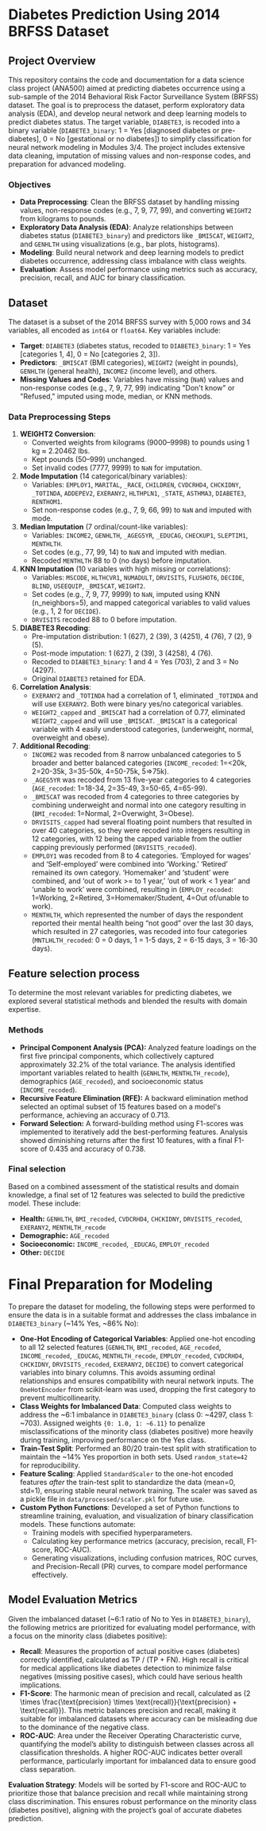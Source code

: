 # Diabetes Prediction Using 2014 BRFSS Dataset

## Project Overview
This repository contains the code and documentation for a data science class project (ANA500) aimed at predicting diabetes occurrence using a sub-sample of the 2014 Behavioral Risk Factor Surveillance System (BRFSS) dataset. The goal is to preprocess the dataset, perform exploratory data analysis (EDA), and develop neural network and deep learning models to predict diabetes status. The target variable, `DIABETE3`, is recoded into a binary variable (`DIABETE3_binary`: 1 = Yes [diagnosed diabetes or pre-diabetes], 0 = No [gestational or no diabetes]) to simplify classification for neural network modeling in Modules 3/4. The project includes extensive data cleaning, imputation of missing values and non-response codes, and preparation for advanced modeling.

### Objectives
- **Data Preprocessing**: Clean the BRFSS dataset by handling missing values, non-response codes (e.g., 7, 9, 77, 99), and converting `WEIGHT2` from kilograms to pounds.
- **Exploratory Data Analysis (EDA)**: Analyze relationships between diabetes status (`DIABETE3_binary`) and predictors like `_BMI5CAT`, `WEIGHT2`, and `GENHLTH` using visualizations (e.g., bar plots, histograms).
- **Modeling**: Build neural network and deep learning models to predict diabetes occurrence, addressing class imbalance with class weights.
- **Evaluation**: Assess model performance using metrics such as accuracy, precision, recall, and AUC for binary classification.

## Dataset
The dataset is a subset of the 2014 BRFSS survey with 5,000 rows and 34 variables, all encoded as `int64` or `float64`. Key variables include:
- **Target**: `DIABETE3` (diabetes status, recoded to `DIABETE3_binary`: 1 = Yes [categories 1, 4], 0 = No [categories 2, 3]).
- **Predictors**: `_BMI5CAT` (BMI categories), `WEIGHT2` (weight in pounds), `GENHLTH` (general health), `INCOME2` (income level), and others.
- **Missing Values and Codes**: Variables have missing (`NaN`) values and non-response codes (e.g., 7, 9, 77, 99) indicating "Don't know" or "Refused," imputed using mode, median, or KNN methods.

### Data Preprocessing Steps
1. **WEIGHT2 Conversion**:
   - Converted weights from kilograms (9000–9998) to pounds using 1 kg ≈ 2.20462 lbs.
   - Kept pounds (50–999) unchanged.
   - Set invalid codes (7777, 9999) to `NaN` for imputation.
2. **Mode Imputation** (14 categorical/binary variables):
   - Variables: `EMPLOY1`, `MARITAL`, `_RACE`, `CHILDREN`, `CVDCRHD4`, `CHCKIDNY`, `_TOTINDA`, `ADDEPEV2`, `EXERANY2`, `HLTHPLN1`, `_STATE`, `ASTHMA3`, `DIABETE3`, `RENTHOM1`.
   - Set non-response codes (e.g., 7, 9, 66, 99) to `NaN` and imputed with mode.
3. **Median Imputation** (7 ordinal/count-like variables):
   - Variables: `INCOME2`, `GENHLTH`, `_AGEG5YR`, `_EDUCAG`, `CHECKUP1`, `SLEPTIM1`, `MENTHLTH`.
   - Set codes (e.g., 77, 99, 14) to `NaN` and imputed with median.
   - Recoded `MENTHLTH` 88 to 0 (no days) before imputation.
4. **KNN Imputation** (10 variables with high missing or correlations):
   - Variables: `MSCODE`, `HLTHCVR1`, `NUMADULT`, `DRVISITS`, `FLUSHOT6`, `DECIDE`, `BLIND`, `USEEQUIP`, `_BMI5CAT`, `WEIGHT2`.
   - Set codes (e.g., 7, 9, 77, 9999) to `NaN`, imputed using KNN (n_neighbors=5), and mapped categorical variables to valid values (e.g., 1, 2 for `DECIDE`).
   - `DRVISITS` recoded 88 to 0 before imputation.
5. **DIABETE3 Recoding**:
   - Pre-imputation distribution: 1 (627), 2 (39), 3 (4251), 4 (76), 7 (2), 9 (5).
   - Post-mode imputation: 1 (627), 2 (39), 3 (4258), 4 (76).
   - Recoded to `DIABETE3_binary`: 1 and 4 = Yes (703), 2 and 3 = No (4297).
   - Original `DIABETE3` retained for EDA.
6. **Correlation Analysis**:
   - `EXERANY2` and `_TOTINDA` had a correlation of 1, eliminated `_TOTINDA` and will use `EXERANY2`.  Both were binary yes/no categorical variables.
   - `WEIGHT2_capped` and `_BMI5CAT` had a correlation of 0.77, eliminated `WEIGHT2_capped` and will use `_BMI5CAT`. `_BMI5CAT` is a categorical variable with 4 easily understood           categories, (underweight, normal, overweight and obese).
7. **Additional Recoding**:
   - `INCOME2` was recoded from 8 narrow unbalanced categories to 5 broader and better balanced categories (`INCOME_recoded`: 1=<20k, 2=20-35k, 3=35-50k, 4=50-75k, 5=>75k).
   - `_AGEG5YR` was recoded from 13 five-year categories to 4 categories (`AGE_recoded`: 1=18-34, 2=35-49, 3=50-65, 4=65-99).
   - `_BMI5CAT` was recoded from 4 categories to three categories by combining underweight and normal into one category resulting in (`BMI_recoded`: 1=Normal, 2=Overwight, 3=Obese).
   - `DRVISITS_capped` had several floating point numbers that resulted in over 40 categories, so they were recoded into integers resulting in 12 categories, with 12 being the capped       variable from the outlier capping previously performed (`DRVISITS_recoded`).
   - `EMPLOY1` was recoded from 8 to 4 categories. ‘Employed for wages’ and ‘Self-employed’ were combined into ‘Working.’ ‘Retired’ remained its own category. ‘Homemaker’ and               ‘student’ were combined, and ‘out of work >= to 1 year,’ ‘out of work < 1 year’ and ‘unable to work’ were combined, resulting in (`EMPLOY_recoded`: 1=Working, 2=Retired,              3=Homemaker/Student, 4=Out of/unable to work).
   - `MENTHLTH`, which represented the number of days the respondent reported their mental health being “not good” over the last 30 days, which resulted in 27 categories, was recoded       into four categories (`MNTLHLTH_recoded`: 0 = 0 days, 1 = 1-5 days, 2 = 6-15 days, 3 = 16-30 days).

## Feature selection process

To determine the most relevant variables for predicting diabetes, we explored several statistical methods and blended the results with domain expertise.

### Methods
*   **Principal Component Analysis (PCA):** Analyzed feature loadings on the first five principal components, which collectively captured approximately 32.2% of the total variance. The analysis identified important variables related to health (`GENHLTH`, `MENTHLTH_recode`), demographics (`AGE_recoded`), and socioeconomic status (`INCOME_recoded`).
*   **Recursive Feature Elimination (RFE):** A backward elimination method selected an optimal subset of 15 features based on a model's performance, achieving an accuracy of 0.713.
*   **Forward Selection:** A forward-building method using F1-scores was implemented to iteratively add the best-performing features. Analysis showed diminishing returns after the first 10 features, with a final F1-score of 0.435 and accuracy of 0.738.

### Final selection
Based on a combined assessment of the statistical results and domain knowledge, a final set of 12 features was selected to build the predictive model. These include:
*   **Health:** `GENHLTH`, `BMI_recoded`, `CVDCRHD4`, `CHCKIDNY`, `DRVISITS_recoded`, `EXERANY2`, `MENTHLTH_recode`
*   **Demographic:** `AGE_recoded`
*   **Socioeconomic:** `INCOME_recoded`, `_EDUCAG`, `EMPLOY_recoded`
*   **Other:** `DECIDE`

# Final Preparation for Modeling

To prepare the dataset for modeling, the following steps were performed to ensure the data is in a suitable format and addresses the class imbalance in `DIABETE3_binary` (~14% Yes, ~86% No):

- **One-Hot Encoding of Categorical Variables**: Applied one-hot encoding to all 12 selected features (`GENHLTH`, `BMI_recoded`, `AGE_recoded`, `INCOME_recoded`, `_EDUCAG`, `MENTHLTH_recode`, `EMPLOY_recoded`, `CVDCRHD4`, `CHCKIDNY`, `DRVISITS_recoded`, `EXERANY2`, `DECIDE`) to convert categorical variables into binary columns. This avoids assuming ordinal relationships and ensures compatibility with neural network inputs. The `OneHotEncoder` from scikit-learn was used, dropping the first category to prevent multicollinearity.
- **Class Weights for Imbalanced Data**: Computed class weights to address the ~6:1 imbalance in `DIABETE3_binary` (class 0: ~4297, class 1: ~703). Assigned weights `{0: 1.0, 1: ~6.11}` to penalize misclassifications of the minority class (diabetes positive) more heavily during training, improving performance on the Yes class.
- **Train-Test Split**: Performed an 80/20 train-test split with stratification to maintain the ~14% Yes proportion in both sets. Used `random_state=42` for reproducibility.
- **Feature Scaling**: Applied `StandardScaler` to the one-hot encoded features *after* the train-test split to standardize the data (mean=0, std=1), ensuring stable neural network training. The scaler was saved as a pickle file in `data/processed/scaler.pkl` for future use.
- **Custom Python Functions**: Developed a set of Python functions to streamline training, evaluation, and visualization of binary classification models. These functions automate:
  - Training models with specified hyperparameters.
  - Calculating key performance metrics (accuracy, precision, recall, F1-score, ROC-AUC).
  - Generating visualizations, including confusion matrices, ROC curves, and Precision-Recall (PR) curves, to compare model performance effectively.

## Model Evaluation Metrics

Given the imbalanced dataset (~6:1 ratio of No to Yes in `DIABETE3_binary`), the following metrics are prioritized for evaluating model performance, with a focus on the minority class (diabetes positive):

- **Recall**: Measures the proportion of actual positive cases (diabetes) correctly identified, calculated as TP / (TP + FN). High recall is critical for medical applications like diabetes detection to minimize false negatives (missing positive cases), which could have serious health implications.
- **F1-Score**: The harmonic mean of precision and recall, calculated as \(2 \times \frac{\text{precision} \times \text{recall}}{\text{precision} + \text{recall}}\). This metric balances precision and recall, making it suitable for imbalanced datasets where accuracy can be misleading due to the dominance of the negative class.
- **ROC-AUC**: Area under the Receiver Operating Characteristic curve, quantifying the model’s ability to distinguish between classes across all classification thresholds. A higher ROC-AUC indicates better overall performance, particularly important for imbalanced data to ensure good class separation.

**Evaluation Strategy**: Models will be sorted by F1-score and ROC-AUC to prioritize those that balance precision and recall while maintaining strong class discrimination. This ensures robust performance on the minority class (diabetes positive), aligning with the project’s goal of accurate diabetes prediction.




